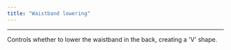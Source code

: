 ```yaml
---
title: "Waistband lowering"
---
```


***

Controls whether to lower the waistband in the back, creating a 'V' shape.




